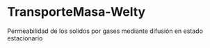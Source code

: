 # TransporteMasa-Welty
Permeabilidad de los solidos por gases mediante difusión en estado estacionario
